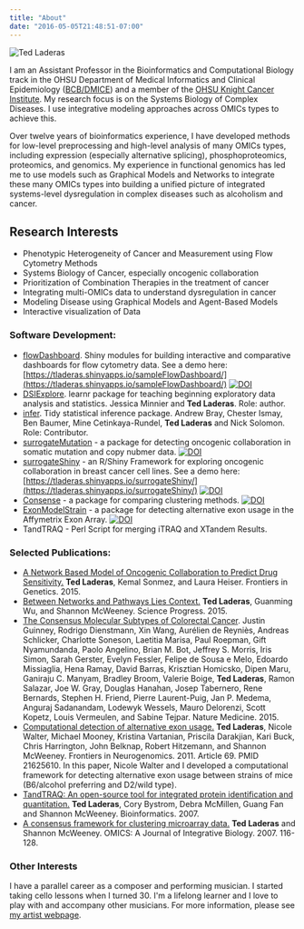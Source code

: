 ```yaml
---
title: "About"
date: "2016-05-05T21:48:51-07:00"
---
```


![Ted Laderas](/image/ted-headshot.jpg)

I am an Assistant Professor in the Bioinformatics and Computational Biology track in the OHSU Department of
Medical Informatics and Clinical Epidemiology ([BCB/DMICE](http://www.ohsu.edu/xd/education/schools/school-of-medicine/departments/clinical-departments/dmice/educational-programs/dmice-programs/computational-biology.cfm)) and a member of the [OHSU Knight Cancer Institute](http://www.ohsu.edu/xd/health/services/cancer/). My research focus is on the Systems Biology of Complex Diseases. I use integrative modeling approaches across OMICs types to achieve this.

Over twelve years of bioinformatics experience, I have developed methods for low-level preprocessing and high-level analysis of many OMICs types, including expression (especially alternative splicing), phosphoproteomics, proteomics, and genomics. My experience in functional genomics has led me to use models such as Graphical Models and Networks to integrate these many OMICs types into building a unified picture of integrated systems-level dysregulation in complex diseases such as alcoholism and cancer.

## **Research Interests**

+  Phenotypic Heterogeneity of Cancer and Measurement using Flow Cytometry Methods
+  Systems Biology of Cancer, especially oncogenic collaboration
+  Prioritization of Combination Therapies in the treatment of cancer
+  Integrating multi-OMICs data to understand dysregulation in cancer
+  Modeling Disease using Graphical Models and Agent-Based Models
+  Interactive visualization of Data

### **Software Development:**

+ [flowDashboard](https://github.com/laderast/flowDashboard). Shiny modules for building interactive and comparative dashboards for flow cytometry data. See a demo here: [https://tladeras.shinyapps.io/sampleFlowDashboard/](https://tladeras.shinyapps.io/sampleFlowDashboard/) [![DOI](https://zenodo.org/badge/72794399.svg)](https://zenodo.org/badge/latestdoi/72794399)
+ [DSIExplore](https://github.com/laderast/DSIExplore). learnr package for teaching beginning exploratory data analysis and statistics. Jessica Minnier and **Ted Laderas**. Role: author.
+ [infer](http://infer.netlify.com). Tidy statistical inference package. Andrew Bray, Chester Ismay, Ben Baumer, Mine Cetinkaya-Rundel, **Ted Laderas** and Nick Solomon. Role: Contributor.
+ [surrogateMutation](https://github.com/laderast/surrogateMutation) - a package for detecting oncogenic collaboration in somatic mutation and copy nubmer data. [![DOI](https://zenodo.org/badge/34889234.svg)](https://zenodo.org/badge/latestdoi/34889234)
+ [surrogateShiny](https://github.com/laderast/surrogateShiny) - an R/Shiny Framework for exploring oncogenic collaboration in breast cancer cell lines. See a demo here: [https://tladeras.shinyapps.io/surrogateShiny/](https://tladeras.shinyapps.io/surrogateShiny/) [![DOI](https://zenodo.org/badge/26290300.svg)](https://zenodo.org/badge/latestdoi/26290300)
+ [Consense](https://github.com/laderast/surrogateMutation) - a package for comparing clustering methods. [![DOI](https://zenodo.org/badge/34889209.svg)](https://zenodo.org/badge/latestdoi/34889209)
+ [ExonModelStrain](https://github.com/laderast/ExonModelStrain) - a package for detecting alternative exon usage in the Affymetrix Exon Array. [![DOI](https://zenodo.org/badge/34889191.svg)](https://zenodo.org/badge/latestdoi/34889191)
+ TandTRAQ - Perl Script for merging iTRAQ and XTandem Results.

### **Selected Publications:**

+ [A Network Based Model of Oncogenic Collaboration to Predict Drug Sensitivity.](http://journal.frontiersin.org/article/10.3389/fgene.2015.00341/abstract) **Ted Laderas**, Kemal Sonmez, and Laura Heiser. Frontiers in Genetics. 2015.
+ [Between Networks and Pathways Lies Context.](http://www.researchgate.net/publication/281769232_Between_pathways_and_networks_lies_context_Implications_for_precision_medicine) **Ted Laderas**, Guanming Wu, and Shannon McWeeney. Science Progress. 2015.
+ [The Consensus Molecular Subtypes of Colorectal Cancer](http://www.nature.com/nm/journal/vaop/ncurrent/full/nm.3967.html). Justin Guinney, Rodrigo Dienstmann, Xin Wang, Aurélien de Reyniès, Andreas Schlicker, Charlotte Soneson, Laetitia Marisa, Paul Roepman, Gift Nyamundanda, Paolo Angelino, Brian M. Bot, Jeffrey S. Morris, Iris Simon, Sarah Gerster, Evelyn Fessler, Felipe de Sousa e Melo, Edoardo Missiaglia, Hena Ramay, David Barras, Krisztian Homicsko, Dipen Maru, Ganiraju C. Manyam, Bradley Broom, Valerie Boige, **Ted Laderas**, Ramon Salazar, Joe W. Gray, Douglas Hanahan, Josep Tabernero, Rene Bernards, Stephen H. Friend, Pierre Laurent-Puig, Jan P. Medema, Anguraj Sadanandam, Lodewyk Wessels, Mauro Delorenzi, Scott Kopetz, Louis Vermeulen, and Sabine Tejpar. Nature Medicine. 2015.
+ [Computational detection of alternative exon usage.](http://journal.frontiersin.org/article/10.3389/fnins.2011.00069/abstract) **Ted Laderas**, Nicole Walter, Michael Mooney, Kristina Vartanian, Priscila Darakjian, Kari Buck, Chris Harrington, John Belknap, Robert Hitzemann, and Shannon McWeeney. Frontiers in Neurogenomics. 2011. Article 69. PMID 21625610. In this paper, Nicole Walter and I developed a computational framework for detecting alternative exon usage between strains of mice (B6/alcohol preferring and D2/wild type).
+ [TandTRAQ: An open-source tool for integrated protein identification and quantitation.](http://bioinformatics.oxfordjournals.org/content/23/24/3394.full) **Ted Laderas**, Cory Bystrom, Debra McMillen, Guang Fan and Shannon McWeeney.  Bioinformatics. 2007.
+ [A consensus framework for clustering microarray data.](http://www.ncbi.nlm.nih.gov/pubmed/17411399) **Ted Laderas** and Shannon McWeeney. OMICS: A Journal of Integrative Biology. 2007. 116-128.

### **Other Interests**

I have a parallel career as a composer and performing musician. I started taking cello lessons when I turned 30. I'm a lifelong learner and I love to play with and accompany other musicians. For more information, please see [my artist webpage](http://15people.net).